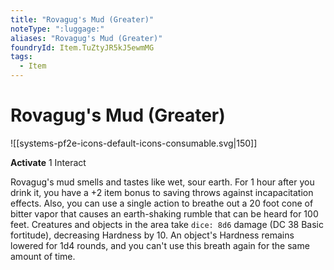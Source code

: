 ```yaml
---
title: "Rovagug's Mud (Greater)"
noteType: ":luggage:"
aliases: "Rovagug's Mud (Greater)"
foundryId: Item.TuZtyJR5kJ5ewmMG
tags:
  - Item
---
```


# Rovagug's Mud (Greater)
![[systems-pf2e-icons-default-icons-consumable.svg|150]]

**Activate** 1 Interact

Rovagug's mud smells and tastes like wet, sour earth. For 1 hour after you drink it, you have a +2 item bonus to saving throws against incapacitation effects. Also, you can use a single action to breathe out a 20 foot cone of bitter vapor that causes an earth-shaking rumble that can be heard for 100 feet. Creatures and objects in the area take `dice: 8d6` damage (DC 38 Basic fortitude), decreasing Hardness by 10. An object's Hardness remains lowered for 1d4 rounds, and you can't use this breath again for the same amount of time.

